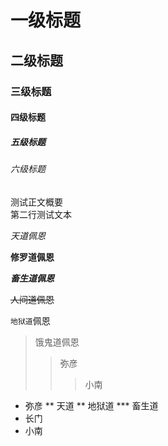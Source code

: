 # 一级标题

## 二级标题

### 三级标题 

#### 四级标题

##### 五级标题

###### 六级标题

测试正文概要<br>
第二行测试文本

*天道佩恩*

**修罗道佩恩**

***畜生道佩恩***

~~人间道佩恩~~

`地狱道`佩恩

> 饿鬼道佩恩
>> 弥彦
>>> 小南

* 弥彦
	** 天道
	** 地狱道
		*** 畜生道
* 长门
* 小南
